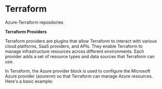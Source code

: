 # Terraform
Azure-Terraform repositories

**Terraform Providers**

Terraform providers are plugins that allow Terraform to interact with various cloud platforms, SaaS providers, and APIs. They enable Terraform to manage infrastructure resources across different environments. Each provider adds a set of resource types and data sources that Terraform can use.

In Terraform, the Azure provider block is used to configure the Microsoft Azure provider (azurerm) so that Terraform can manage Azure resources. 
Here's a basic example:
